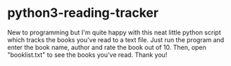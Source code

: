 # python3-reading-tracker
New to programming but I'm quite happy with this neat little python script which tracks the books you've read to a text file. Just run the program and enter the book name, author and rate the book out of 10. Then, open "booklist.txt" to see the books you've read. Thank you!

